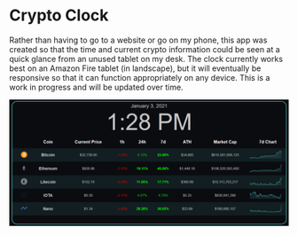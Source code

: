 # Crypto Clock

Rather than having to go to a website or go on my phone, this app was created so that the time and current crypto information could be seen at a quick glance from an unused tablet on my desk. The clock currently works best on an Amazon Fire tablet (in landscape), but it will eventually be responsive so that it can function appropriately on any device. This is a work in progress and will be updated over time.

<img src="images/CryptoClock_Image.png">
